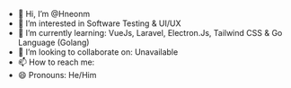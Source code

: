 - 👋 Hi, I’m @Hneonm
- 👀 I’m interested in Software Testing & UI/UX
- 🌱 I’m currently learning: VueJs, Laravel, Electron.Js, Tailwind CSS & Go Language (Golang)
- 💞️ I’m looking to collaborate on: Unavailable 
- 📫 How to reach me: 
- 😄 Pronouns: He/Him

<!---
Hneonm/Hneonm is a ✨ special ✨ repository because its `README.md` (this file) appears on your GitHub profile.
You can click the Preview link to take a look at your changes.
--->
